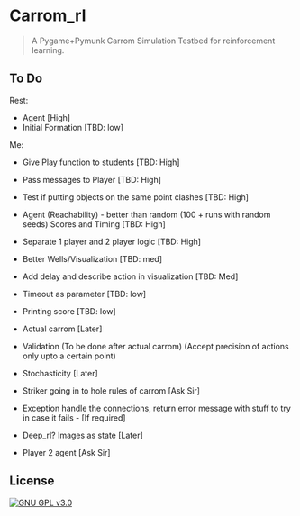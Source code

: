 # Carrom_rl
> A Pygame+Pymunk Carrom Simulation Testbed for reinforcement learning.

## To Do
Rest: 

- Agent [High]
- Initial Formation [TBD: low]

Me:

- Give Play function to students [TBD: High]
- Pass messages to Player [TBD: High]
- Test if putting objects on the same point clashes [TBD: High]
- Agent (Reachability) - better than random (100 + runs with random seeds) Scores and Timing [TBD: High]
- Separate 1 player and 2 player logic [TBD: High]
- Better Wells/Visualization [TBD: med]
- Add delay and describe action in visualization [TBD: Med]
- Timeout as parameter [TBD: low]
- Printing score [TBD: low]



- Actual carrom [Later]
- Validation (To be done after actual carrom) (Accept precision of actions only upto a certain point)
- Stochasticity [Later]
- Striker going in to hole rules of carrom [Ask Sir]
- Exception handle the connections, return error message with stuff to try in case it fails - [If required]
- Deep_rl? Images as state [Later]
- Player 2 agent [Ask Sir]





## License

[![GNU GPL v3.0](http://www.gnu.org/graphics/gplv3-127x51.png)](http://www.gnu.org/licenses/gpl.html)
